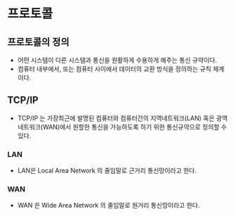 # 프로토콜 

## 프로토콜의 정의
- 어떤 시스템이 다른 시스템과 통신을 원활하게 수용하게 해주는 통신 규약이다.
- 컴퓨터 내부에서, 또는 컴퓨터 사이에서 데이터의 교환 방식을 정의하는 규칙 체계이다.

## TCP/IP
- TCP/IP 는 가장최근에 발명된 컴퓨터와 컴퓨터간의 지역네트워크(LAN) 혹은 광역 네트워크(WAN)에서 원할한 통신을 가능하도록 하기 위한 통신규약으로 정의할 수 있다.

### LAN
-  LAN은 Local Area Network 의 줄임말로 근거리 통신망이라고 한다.

### WAN
-  WAN 은 Wide Area Network 의 줄임말로 원거리 통신망이라고 한다.